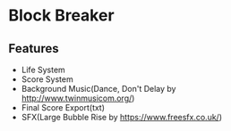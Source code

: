 # Block Breaker

## Features

* Life System
* Score System
* Background Music(Dance, Don't Delay by http://www.twinmusicom.org/)
* Final Score Export(txt)
* SFX(Large Bubble Rise by https://www.freesfx.co.uk/)
